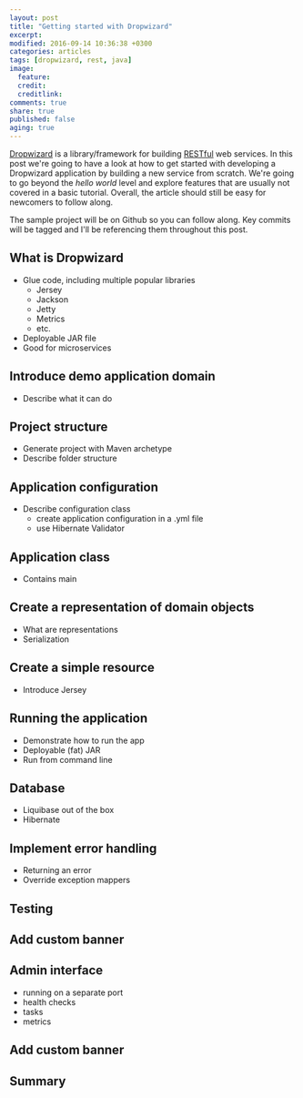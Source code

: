 ```yaml
---
layout: post
title: "Getting started with Dropwizard"
excerpt:
modified: 2016-09-14 10:36:38 +0300
categories: articles
tags: [dropwizard, rest, java]
image:
  feature:
  credit:
  creditlink:
comments: true
share: true
published: false
aging: true
---
```


[Dropwizard](http://www.dropwizard.io) is a library/framework for building [RESTful](https://www.sitepoint.com/what-does-restful-really-mean/) web services. In this post we're going to have a look at how to get started with developing a Dropwizard application by building a new service from scratch. We're going to go beyond the *hello world* level and explore features that are usually not covered in a basic tutorial. Overall, the article should still be easy for newcomers to follow along.

The sample project will be on Github so you can follow along. Key commits will be tagged and I'll be referencing them throughout this post.

## What is Dropwizard

* Glue code, including multiple popular libraries
  - Jersey
  - Jackson
  - Jetty
  - Metrics
  - etc.
* Deployable JAR file
* Good for microservices

## Introduce demo application domain

* Describe what it can do

## Project structure

* Generate project with Maven archetype
* Describe folder structure

## Application configuration

* Describe configuration class
  - create application configuration in a .yml file
  - use Hibernate Validator

## Application class

* Contains main

## Create a representation of domain objects

* What are representations
* Serialization

## Create a simple resource

* Introduce Jersey

## Running the application

* Demonstrate how to run the app
* Deployable (fat) JAR
* Run from command line

## Database

* Liquibase out of the box
* Hibernate

## Implement error handling

* Returning an error
* Override exception mappers

## Testing

## Add custom banner

## Admin interface

* running on a separate port
* health checks
* tasks
* metrics

## Add custom banner

## Summary
